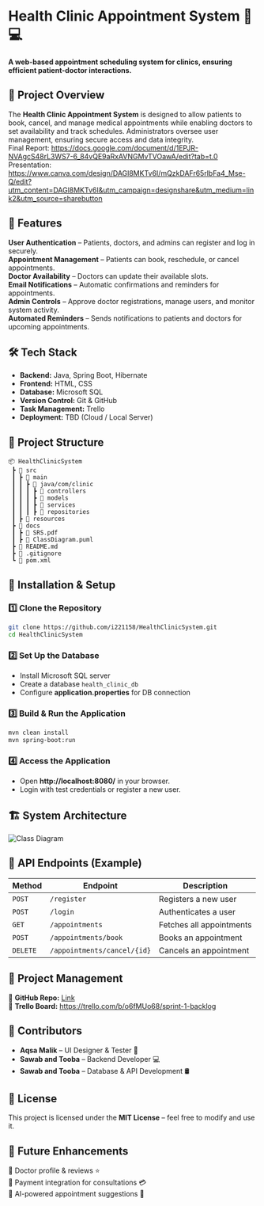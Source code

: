 # **Health Clinic Appointment System** 🏥💻  
**A web-based appointment scheduling system for clinics, ensuring efficient patient-doctor interactions.**  

## 📌 **Project Overview**  
The **Health Clinic Appointment System** is designed to allow patients to book, cancel, and manage medical appointments while enabling doctors to set availability and track schedules. Administrators oversee user management, ensuring secure access and data integrity.  
Final Report: https://docs.google.com/document/d/1EPJR-NVAgcS48rL3WS7-6_84vQE9aRxAVNGMvTVOawA/edit?tab=t.0
Presentation: https://www.canva.com/design/DAGl8MKTv6I/mQzkDAFr65rlbFa4_Mse-Q/edit?utm_content=DAGl8MKTv6I&utm_campaign=designshare&utm_medium=link2&utm_source=sharebutton

## 🚀 **Features**  
 **User Authentication** – Patients, doctors, and admins can register and log in securely.  
 **Appointment Management** – Patients can book, reschedule, or cancel appointments.  
 **Doctor Availability** – Doctors can update their available slots.  
 **Email Notifications** – Automatic confirmations and reminders for appointments.  
 **Admin Controls** – Approve doctor registrations, manage users, and monitor system activity.  
 **Automated Reminders** – Sends notifications to patients and doctors for upcoming appointments.  

## 🛠 **Tech Stack**  
- **Backend:** Java, Spring Boot, Hibernate  
- **Frontend:** HTML, CSS
- **Database:** Microsoft SQL  
- **Version Control:** Git & GitHub  
- **Task Management:** Trello  
- **Deployment:** TBD (Cloud / Local Server)  

## 📂 **Project Structure**  
```
📦 HealthClinicSystem  
 ┣ 📂 src  
 ┃ ┣ 📂 main  
 ┃ ┃ ┣ 📂 java/com/clinic  
 ┃ ┃ ┃ ┣ 📂 controllers  
 ┃ ┃ ┃ ┣ 📂 models  
 ┃ ┃ ┃ ┣ 📂 services  
 ┃ ┃ ┃ ┣ 📂 repositories  
 ┃ ┣ 📂 resources  
 ┣ 📂 docs  
 ┃ ┣ 📄 SRS.pdf  
 ┃ ┣ 📄 ClassDiagram.puml  
 ┣ 📄 README.md  
 ┣ 📄 .gitignore  
 ┗ 📄 pom.xml  
```

## 🔧 **Installation & Setup**  
### **1️⃣ Clone the Repository**  
```bash
git clone https://github.com/i221158/HealthClinicSystem.git
cd HealthClinicSystem
```

### **2️⃣ Set Up the Database**  
- Install Microsoft SQL server
- Create a database `health_clinic_db`  
- Configure **application.properties** for DB connection  

### **3️⃣ Build & Run the Application**  
```bash
mvn clean install
mvn spring-boot:run
```

### **4️⃣ Access the Application**  
- Open **http://localhost:8080/** in your browser.  
- Login with test credentials or register a new user.  

## 🏗 **System Architecture**  
![Class Diagram](docs/ClassDiagram.png)  

## 📜 **API Endpoints (Example)**  
| Method | Endpoint | Description |  
|--------|---------|-------------|  
| `POST` | `/register` | Registers a new user |  
| `POST` | `/login` | Authenticates a user |  
| `GET` | `/appointments` | Fetches all appointments |  
| `POST` | `/appointments/book` | Books an appointment |  
| `DELETE` | `/appointments/cancel/{id}` | Cancels an appointment |  

## 📌 **Project Management**  
🔹 **GitHub Repo:** [Link](https://github.com/i221158/HealthClinicSystem)  
🔹 **Trello Board:** https://trello.com/b/o6fMUo68/sprint-1-backlog


## 👥 **Contributors**  
- **Aqsa Malik** – UI Designer & Tester 🎨  
- **Sawab and Tooba** – Backend Developer 💻  
- **Sawab and Tooba** – Database & API Development 🛢  

## 📜 **License**  
This project is licensed under the **MIT License** – feel free to modify and use it.  

## 🎯 **Future Enhancements**  
🔹 Doctor profile & reviews ⭐  
🔹 Payment integration for consultations 💳  
🔹 AI-powered appointment suggestions 🤖  
